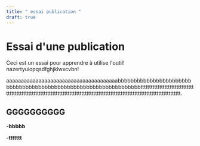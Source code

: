 ```yaml
---
title: " essai publication "
draft: true
---
```

# **Essai d'une publication** 

Ceci est un essai pour apprendre à utilise l'outil! nazertyuiopqsdfghjklwxcvbn!

aaaaaaaaaaaaaaaaaaaaaaaaaaaaaaaaaaaaaabbbbbbbbbbbbbbbbbbbbbbbbbbbbbbbbbbbbbbbbbbbbbbbbbbbbbbbbbbbbbbbbbttttttttttttttttttttttttttttttttttttttttttttttttttttttttttttttttttttttttttttttttttttttttttttttttttttttttttttttttttttttttttttttttttttt.

## **GGGGGGGGGG**

**\-bbbbb**

**\-ttttttt**